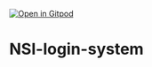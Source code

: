 [![Open in Gitpod](https://gitpod.io/button/open-in-gitpod.svg)](https://gitpod.io/#https://github.com/chipseater/NSI-login-system)

# NSI-login-system
